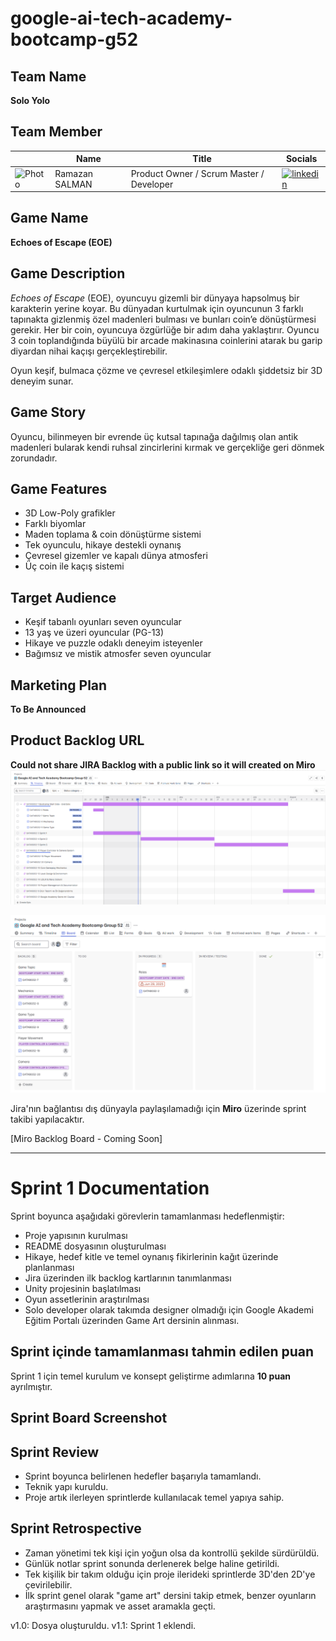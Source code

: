# google-ai-tech-academy-bootcamp-g52

## **Team Name**

**Solo Yolo**

## **Team Member**

|    | Name   | Title  | Socials     |
|----|--------|--------|-------------|
| ![Photo](https://media.licdn.com/dms/image/v2/D4D03AQFWSp0sGu-6eA/profile-displayphoto-shrink_200_200/profile-displayphoto-shrink_200_200/0/1723454960620?e=1756944000&v=beta&t=RuxxBNK3uvXozaj1sWvEwD9Ctp04XFrRxzbFpHotnd0) | Ramazan SALMAN | Product Owner / Scrum Master / Developer | [![linkedin](https://img.shields.io/badge/LinkedIn-0077B5?style=for-the-badge&logo=linkedin&logoColor=white)](https://linkedin.com/in/ramazansalman) |

<!--![Photo](image-url =100x200)-->

## Game Name

**Echoes of Escape (EOE)**

## Game Description

 *Echoes of Escape* (EOE), oyuncuyu gizemli bir dünyaya hapsolmuş bir karakterin yerine koyar. Bu dünyadan kurtulmak için oyuncunun 3 farklı tapınakta gizlenmiş özel madenleri bulması ve bunları coin’e dönüştürmesi gerekir. Her bir coin, oyuncuya özgürlüğe bir adım daha yaklaştırır. Oyuncu 3 coin toplandığında büyülü bir arcade makinasına coinlerini atarak bu garip diyardan nihai kaçışı gerçekleştirebilir.  

 Oyun keşif, bulmaca çözme ve çevresel etkileşimlere odaklı şiddetsiz bir 3D deneyim sunar.

## Game Story

Oyuncu, bilinmeyen bir evrende üç kutsal tapınağa dağılmış olan antik madenleri bularak kendi ruhsal zincirlerini kırmak ve gerçekliğe geri dönmek zorundadır.

## Game Features

- 3D Low-Poly grafikler  
- Farklı biyomlar
- Maden toplama & coin dönüştürme sistemi  
- Tek oyunculu, hikaye destekli oynanış  
- Çevresel gizemler ve kapalı dünya atmosferi  
- Üç coin ile kaçış sistemi

## Target Audience

- Keşif tabanlı oyunları seven oyuncular  
- 13 yaş ve üzeri oyuncular (PG-13)
- Hikaye ve puzzle odaklı deneyim isteyenler  
- Bağımsız ve mistik atmosfer seven oyuncular

## Marketing Plan

**To Be Announced**

## Product Backlog URL

**Could not share JIRA Backlog with a public link so it will created on Miro**
![alt text](image.png)

![alt text](image-1.png)

Jira'nın bağlantısı dış dünyayla paylaşılamadığı için **Miro** üzerinde sprint takibi yapılacaktır.  

[Miro Backlog Board - Coming Soon]

---

# Sprint 1 Documentation
Sprint boyunca aşağıdaki görevlerin tamamlanması hedeflenmiştir:  

- Proje yapısının kurulması  
- README dosyasının oluşturulması  
- Hikaye, hedef kitle ve temel oynanış fikirlerinin kağıt üzerinde planlanması  
- Jira üzerinden ilk backlog kartlarının tanımlanması  
- Unity projesinin başlatılması
- Oyun assetlerinin araştırılması
- Solo developer olarak takımda designer olmadığı için Google Akademi Eğitim Portalı üzerinden Game Art dersinin alınması.

## Sprint içinde tamamlanması tahmin edilen puan
Sprint 1 için temel kurulum ve konsept geliştirme adımlarına **10 puan** ayrılmıştır.  

## Sprint Board Screenshot



## Sprint Review  
- Sprint boyunca belirlenen hedefler başarıyla tamamlandı.  
- Teknik yapı kuruldu.
- Proje artık ilerleyen sprintlerde kullanılacak temel yapıya sahip.  

## Sprint Retrospective  
- Zaman yönetimi tek kişi için yoğun olsa da kontrollü şekilde sürdürüldü.  
- Günlük notlar sprint sonunda derlenerek belge haline getirildi.  
- Tek kişilik bir takım olduğu için proje ilerideki sprintlerde 3D'den 2D'ye çevirilebilir.
- İlk sprint genel olarak "game art" dersini takip etmek, benzer oyunların araştırmasını yapmak ve asset aramakla geçti.


v1.0: Dosya oluşturuldu.
v1.1: Sprint 1 eklendi.